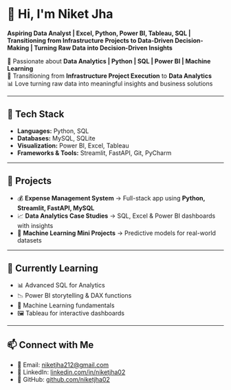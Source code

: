 # 👋 Hi, I'm Niket Jha  
**Aspiring Data Analyst | Excel, Python, Power BI, Tableau, SQL | Transitioning from Infrastructure Projects to Data-Driven Decision-Making | Turning Raw Data into Decision-Driven Insights**  

🚀 Passionate about **Data Analytics | Python | SQL | Power BI | Machine Learning**  
🔭 Transitioning from **Infrastructure Project Execution** to **Data Analytics**  
📊 Love turning raw data into meaningful insights and business solutions  

---

## 🔧 Tech Stack  
- **Languages:** Python, SQL  
- **Databases:** MySQL, SQLite  
- **Visualization:** Power BI, Excel, Tableau  
- **Frameworks & Tools:** Streamlit, FastAPI, Git, PyCharm  

---

## 📌 Projects  
- 💰 **Expense Management System** → Full-stack app using **Python, Streamlit, FastAPI, MySQL**  
- 📈 **Data Analytics Case Studies** → SQL, Excel & Power BI dashboards with insights  
- 🤖 **Machine Learning Mini Projects** → Predictive models for real-world datasets  

---

## 📖 Currently Learning  
- 📊 Advanced SQL for Analytics  
- 📉 Power BI storytelling & DAX functions  
- 🤖 Machine Learning fundamentals  
- 🖼️ Tableau for interactive dashboards  

---

## 📫 Connect with Me  
- 📧 Email: [niketjha212@gmail.com](mailto:niketjha212@gmail.com)  
- 💼 LinkedIn: [linkedin.com/in/niketjha02](https://www.linkedin.com/in/niketjha212)  
- 🐙 GitHub: [github.com/niketjha02](https://github.com/niketjha212)  
